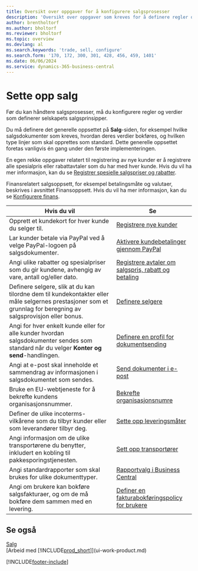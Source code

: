 ```yaml
---
title: Oversikt over oppgaver for å konfigurere salgsprosesser
description: 'Oversikt over oppgaver som kreves for å definere regler og verdier som definerer salgspolicyer og prosesser, inkludert generelt oppsett og finansrelatert salgsoppsett.'
author: brentholtorf
ms.author: bholtorf
ms.reviewer: bholtorf
ms.topic: overview
ms.devlang: al
ms.search.keywords: 'trade, sell, configure'
ms.search.form: '170, 172, 300, 301, 428, 456, 459, 1401'
ms.date: 06/06/2024
ms.service: dynamics-365-business-central
---
```

# Sette opp salg

Før du kan håndtere salgsprosesser, må du konfigurere regler og verdier som definerer selskapets salgsprinsipper.

Du må definere det generelle oppsettet på **Salg**-siden, for eksempel hvilke salgsdokumenter som kreves, hvordan deres verdier bokføres, og hvilken type linjer som skal opprettes som standard. Dette generelle oppsettet foretas vanligvis én gang under den første implementeringen.

En egen rekke oppgaver relatert til registrering av nye kunder er å registrere alle spesialpris eller rabattavtaler som du har med hver kunde. Hvis du vil ha mer informasjon, kan du se [Registrer spesielle salgspriser og rabatter](sales-how-record-sales-price-discount-payment-agreements.md).

Finansrelatert salgsoppsett, for eksempel betalingsmåte og valutaer, beskrives i avsnittet Finansoppsett. Hvis du vil ha mer informasjon, kan du se [Konfigurere finans](finance-setup-finance.md).

| Hvis du vil | Se |
| --- | --- |
| Opprett et kundekort for hver kunde du selger til. |[Registrere nye kunder](sales-how-register-new-customers.md) |
| Lar kunder betale via PayPal ved å velge PayPal-logoen på salgsdokumenter. |[Aktivere kundebetalinger gjennom PayPal](sales-how-enable-payment-service-extensions.md) |
| Angi ulike rabatter og spesialpriser som du gir kundene, avhengig av vare, antall og/eller dato. |[Registrere avtaler om salgspris, rabatt og betaling](sales-how-record-sales-price-discount-payment-agreements.md) |
| Definere selgere, slik at du kan tilordne dem til kundekontakter eller måle selgernes prestasjoner som et grunnlag for beregning av salgsprovisjon eller bonus. |[Definere selgere](sales-how-setup-salespeople.md) |
| Angi for hver enkelt kunde eller for alle kunder hvordan salgsdokumenter sendes som standard når du velger **Konter og send**-handlingen. |[Definere en profil for dokumentsending](sales-how-setup-document-send-profiles.md) |
| Angi at e-post skal inneholde et sammendrag av informasjonen i salgsdokumentet som sendes. |[Send dokumenter i e-post](ui-how-send-documents-email.md) |
|Bruke en EU-webtjeneste for å bekrefte kundens organisasjonsnummer.|[Bekrefte organisasjonsnumre](finance-setup-vat.md)|
|Definer de ulike incoterms-vilkårene som du tilbyr kunder eller som leverandører tilbyr deg.|[Sette opp leveringsmåter](sales-how-set-up-shipment-methods.md)|
|Angi informasjon om de ulike transportørene du benytter, inkludert en kobling til pakkesporingstjenesten.|[Sett opp transportører](sales-how-to-set-up-shipping-agents.md)|
|Angi standardrapporter som skal brukes for ulike dokumenttyper.|[Rapportvalg i Business Central](across-report-selections.md)|
|Angi om brukere kan bokføre salgsfakturaer, og om de må bokføre dem sammen med en levering. |[Definer en fakturabokføringspolicy for brukere](admin-setup-invoice-posting-policy.md)|

## Se også
[Salg](sales-manage-sales.md)  
[Arbeid med [!INCLUDE[prod_short](includes/prod_short.md)]](ui-work-product.md)


[!INCLUDE[footer-include](includes/footer-banner.md)]
